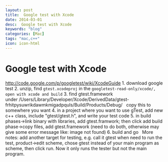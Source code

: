 ```yaml
---
layout: post
title:  Google test with Xcode
date: 2014-03-01
desc:  Google test with Xcode
keywords: "blog"
categories: [Mac]
tags: "mac,c++"
icon: icon-html
---
```


# Google test with Xcode

http://code.google.com/p/googletest/wiki/XcodeGuide 1\. download google test 2\. unzip, find `gtest.xcodeproj` in the `googletest-read-only/xcode/, open with xcode and build` 3\. find gtest.framework under /Users/Library/Developer/Xcode/DerivedData/gtest-frhitpysuwrikdawmkmigadpquls/Build/Products/Debug/   copy this to somewhere you want 4\. in a project where you want to use gTest, add new c++ class, include "gtest/gtest.h", and write your test code 5\. in build phases->link binary with libraries, add gtest.framwork; then click add build phase->copy files, add gtest.framework (need to do both, otherwise may give some error message like: image not found) 6\. build and go   More notes: add another target for testing, e.g. call it gtest when need to run the test, product->edit scheme, chose gtest instead of your main program as scheme, then click run. Now it only runs the tester but not the main program.
